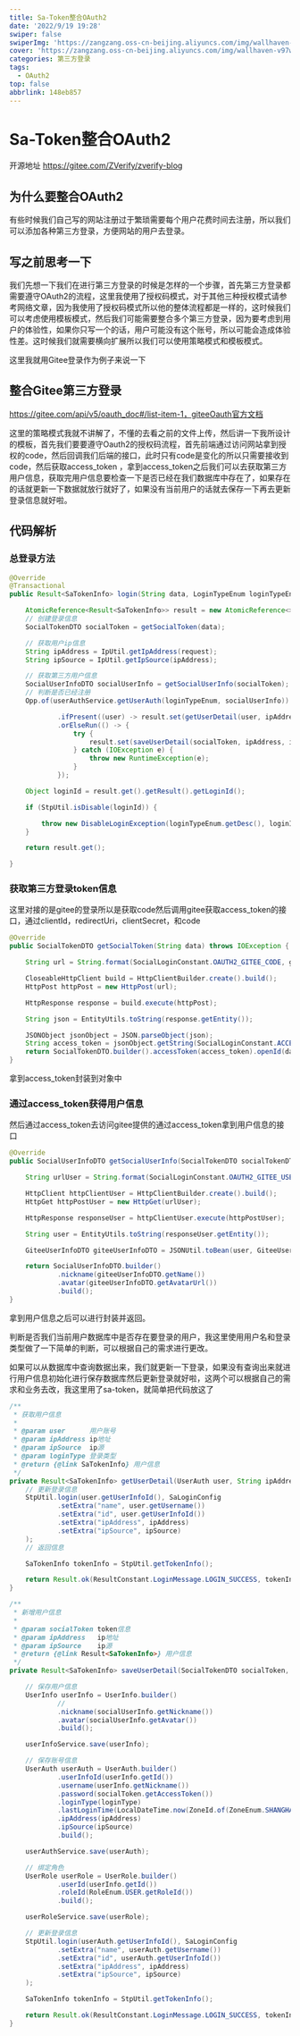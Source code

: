 ```yaml
---
title: Sa-Token整合OAuth2
date: '2022/9/19 19:28'
swiper: false
swiperImg: 'https://zangzang.oss-cn-beijing.aliyuncs.com/img/wallhaven-v97wl5.png'
cover: 'https://zangzang.oss-cn-beijing.aliyuncs.com/img/wallhaven-v97wl5.png'
categories: 第三方登录
tags:
  - OAuth2
top: false
abbrlink: 148eb857
---
```


# Sa-Token整合OAuth2

开源地址 https://gitee.com/ZVerify/zverify-blog

## 为什么要整合OAuth2

有些时候我们自己写的网站注册过于繁琐需要每个用户花费时间去注册，所以我们可以添加各种第三方登录，方便网站的用户去登录。

## 写之前思考一下

我们先想一下我们在进行第三方登录的时候是怎样的一个步骤，首先第三方登录都需要遵守OAuth2的流程，这里我使用了授权码模式，对于其他三种授权模式请参考网络文章，因为我使用了授权码模式所以他的整体流程都是一样的，这时候我们可以考虑使用模板模式，然后我们可能需要整合多个第三方登录，因为要考虑到用户的体验性，如果你只写一个的话，用户可能没有这个账号，所以可能会造成体验性差。这时候我们就需要横向扩展所以我们可以使用策略模式和模板模式。

这里我就用Gitee登录作为例子来说一下

## 整合Gitee第三方登录

https://gitee.com/api/v5/oauth_doc#/list-item-1，giteeOauth官方文档

这里的策略模式我就不讲解了，不懂的去看之前的文件上传，然后讲一下我所设计的模板，首先我们要要遵守Oauth2的授权码流程，首先前端通过访问网站拿到授权的code，然后回调我们后端的接口，此时只有code是变化的所以只需要接收到code，然后获取access_token ，拿到access_token之后我们可以去获取第三方用户信息，获取完用户信息要检查一下是否已经在我们数据库中存在了，如果存在的话就更新一下数据就放行就好了，如果没有当前用户的话就去保存一下再去更新登录信息就好啦。

## 代码解析

### 总登录方法

```java
@Override
@Transactional
public Result<SaTokenInfo> login(String data, LoginTypeEnum loginTypeEnum) throws IOException {

    AtomicReference<Result<SaTokenInfo>> result = new AtomicReference<>();
    // 创建登录信息
    SocialTokenDTO socialToken = getSocialToken(data);

    // 获取用户ip信息
    String ipAddress = IpUtil.getIpAddress(request);
    String ipSource = IpUtil.getIpSource(ipAddress);

    // 获取第三方用户信息
    SocialUserInfoDTO socialUserInfo = getSocialUserInfo(socialToken);
    // 判断是否已经注册
    Opp.of(userAuthService.getUserAuth(loginTypeEnum, socialUserInfo))

            .ifPresent((user) -> result.set(getUserDetail(user, ipAddress, ipSource, loginTypeEnum.getType())))
            .orElseRun(() -> {
                try {
                    result.set(saveUserDetail(socialToken, ipAddress, ipSource, loginTypeEnum.getType(), socialUserInfo));
                } catch (IOException e) {
                    throw new RuntimeException(e);
                }
            });

    Object loginId = result.get().getResult().getLoginId();

    if (StpUtil.isDisable(loginId)) {

        throw new DisableLoginException(loginTypeEnum.getDesc(), loginId, StpUtil.getDisableTime(loginId));
    }

    return result.get();

}
```

### 获取第三方登录token信息

这里对接的是gitee的登录所以是获取code然后调用gitee获取access_token的接口，通过clientId，redirectUri，clientSecret，和code

```java
@Override
public SocialTokenDTO getSocialToken(String data) throws IOException {

    String url = String.format(SocialLoginConstant.OAUTH2_GITEE_CODE, giteeConfigProperties.getClientId(), giteeConfigProperties.getRedirectUri(), giteeConfigProperties.getClientSecret(), data);

    CloseableHttpClient build = HttpClientBuilder.create().build();
    HttpPost httpPost = new HttpPost(url);

    HttpResponse response = build.execute(httpPost);

    String json = EntityUtils.toString(response.getEntity());

    JSONObject jsonObject = JSON.parseObject(json);
    String access_token = jsonObject.getString(SocialLoginConstant.ACCESS_TOKEN);
    return SocialTokenDTO.builder().accessToken(access_token).openId(data).loginType(LoginTypeEnum.GITEE.getType()).build();
}
```

拿到access_token封装到对象中

### 通过access_token获得用户信息

然后通过access_token去访问gitee提供的通过access_token拿到用户信息的接口

```java
@Override
public SocialUserInfoDTO getSocialUserInfo(SocialTokenDTO socialTokenDTO) throws IOException {

    String urlUser = String.format(SocialLoginConstant.OAUTH2_GITEE_USERINFO, socialTokenDTO.getAccessToken());

    HttpClient httpClientUser = HttpClientBuilder.create().build();
    HttpGet httpPostUser = new HttpGet(urlUser);

    HttpResponse responseUser = httpClientUser.execute(httpPostUser);

    String user = EntityUtils.toString(responseUser.getEntity());

    GiteeUserInfoDTO giteeUserInfoDTO = JSONUtil.toBean(user, GiteeUserInfoDTO.class);

    return SocialUserInfoDTO.builder()
            .nickname(giteeUserInfoDTO.getName())
            .avatar(giteeUserInfoDTO.getAvatarUrl())
            .build();
}
```

拿到用户信息之后可以进行封装并返回。

判断是否我们当前用户数据库中是否存在要登录的用户，我这里使用用户名和登录类型做了一下简单的判断，可以根据自己的需求进行更改。

如果可以从数据库中查询数据出来，我们就更新一下登录，如果没有查询出来就进行用户信息初始化进行保存数据库然后更新登录就好啦，这两个可以根据自己的需求和业务去改，我这里用了sa-token，就简单把代码放这了

```java
/**
 * 获取用户信息
 *
 * @param user      用户账号
 * @param ipAddress ip地址
 * @param ipSource  ip源
 * @param loginType 登录类型
 * @return {@link SaTokenInfo} 用户信息
 */
private Result<SaTokenInfo> getUserDetail(UserAuth user, String ipAddress, String ipSource, Integer loginType) {
    // 更新登录信息
    StpUtil.login(user.getUserInfoId(), SaLoginConfig
            .setExtra("name", user.getUsername())
            .setExtra("id", user.getUserInfoId())
            .setExtra("ipAddress", ipAddress)
            .setExtra("ipSource", ipSource)
    );
    // 返回信息

    SaTokenInfo tokenInfo = StpUtil.getTokenInfo();

    return Result.ok(ResultConstant.LoginMessage.LOGIN_SUCCESS, tokenInfo);
}

/**
 * 新增用户信息
 *
 * @param socialToken token信息
 * @param ipAddress   ip地址
 * @param ipSource    ip源
 * @return {@link Result<SaTokenInfo>} 用户信息
 */
private Result<SaTokenInfo> saveUserDetail(SocialTokenDTO socialToken, String ipAddress, String ipSource, Integer loginType, SocialUserInfoDTO socialUserInfo) throws IOException {

    // 保存用户信息
    UserInfo userInfo = UserInfo.builder()
            //
            .nickname(socialUserInfo.getNickname())
            .avatar(socialUserInfo.getAvatar())
            .build();

    userInfoService.save(userInfo);

    // 保存账号信息
    UserAuth userAuth = UserAuth.builder()
            .userInfoId(userInfo.getId())
            .username(userInfo.getNickname())
            .password(socialToken.getAccessToken())
            .loginType(loginType)
            .lastLoginTime(LocalDateTime.now(ZoneId.of(ZoneEnum.SHANGHAI.getZone())))
            .ipAddress(ipAddress)
            .ipSource(ipSource)
            .build();

    userAuthService.save(userAuth);

    // 绑定角色
    UserRole userRole = UserRole.builder()
            .userId(userInfo.getId())
            .roleId(RoleEnum.USER.getRoleId())
            .build();

    userRoleService.save(userRole);

    // 更新登录信息
    StpUtil.login(userAuth.getUserInfoId(), SaLoginConfig
            .setExtra("name", userAuth.getUsername())
            .setExtra("id", userAuth.getUserInfoId())
            .setExtra("ipAddress", ipAddress)
            .setExtra("ipSource", ipSource)
    );

    SaTokenInfo tokenInfo = StpUtil.getTokenInfo();

    return Result.ok(ResultConstant.LoginMessage.LOGIN_SUCCESS, tokenInfo);
}
```